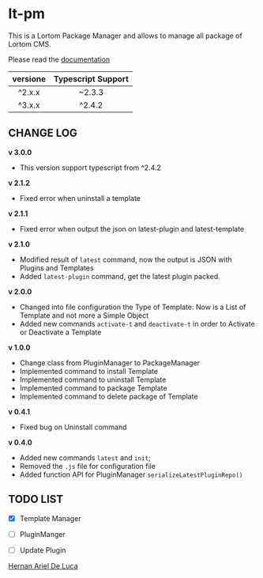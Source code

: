 # lt-pm

This is a Lortom Package Manager and allows to manage all package of Lortom CMS.

Please read the [documentation](https://github.com/Hertox82/lt-pm/wiki)

| versione | Typescript Support |
| :-------------: |:-------------------------:|
|      ^2.x.x       |         ~2.3.3          |
|      ^3.x.x       |        ^2.4.2           |

## CHANGE LOG

**v 3.0.0**

- This version support typescript from ^2.4.2

**v 2.1.2**

- Fixed error when uninstall a template


**v 2.1.1**

- Fixed error when output the json on latest-plugin and latest-template

**v 2.1.0**

- Modified result of `latest` command, now the output is JSON with Plugins and Templates
- Added `latest-plugin` command, get the latest plugin packed.

**v 2.0.0**

- Changed into file configuration the Type of Template: Now is a List of Template and not more a Simple Object
- Added new commands `activate-t` and `deactivate-t` in order to Activate or Deactivate a Template

**v 1.0.0**

- Change class from PluginManager to PackageManager
- Implemented command to install Template
- Implemented command to uninstall Template
- Implemented command to package Template
- Implemented command to delete package of Template

**v 0.4.1**

- Fixed bug on Uninstall command

**v 0.4.0**

- Added new commands `latest` and `init`;
- Removed the `.js` file for configuration file
- Added function API for PluginManager `serializeLatestPluginRepo()`

## TODO LIST

- [x] Template Manager
- [ ]  PluginManger
  - [ ] Update Plugin







[Hernan Ariel De Luca](https://www.linkedin.com/in/hernan-ariel-de-luca-23842254/)
